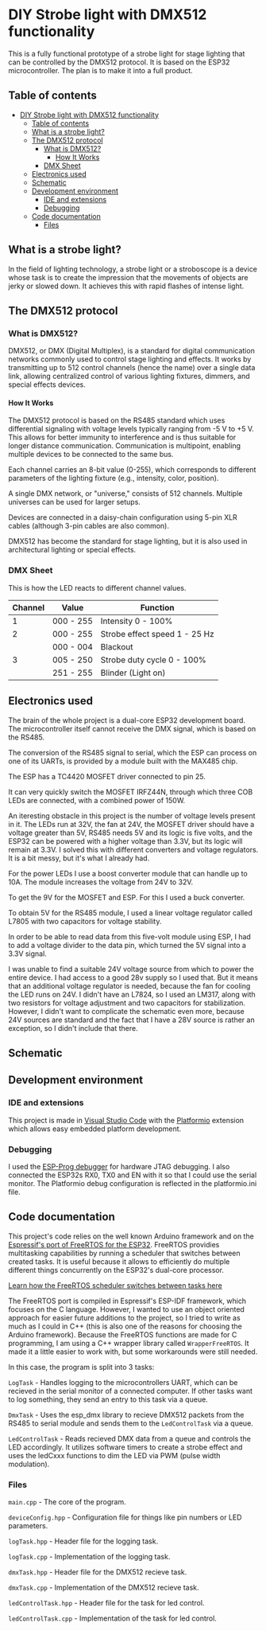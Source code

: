 <!-- TOC --><a name="diy-strobe-light-with-dmx512-functionality"></a>
# DIY Strobe light with DMX512 functionality

This is a fully functional prototype of a strobe light for stage lighting that can be controlled by the DMX512 protocol. It is based on the ESP32 microcontroller. The plan is to make it into a full product.

<!-- TOC --><a name="table-of-contents"></a>
## Table of contents
<!-- TOC start (generated with https://github.com/derlin/bitdowntoc) -->

- [DIY Strobe light with DMX512 functionality](#diy-strobe-light-with-dmx512-functionality)
   * [Table of contents](#table-of-contents)
   * [What is a strobe light?](#what-is-a-strobe-light)
   * [The DMX512 protocol](#the-dmx512-protocol)
      + [What is DMX512?](#what-is-dmx512)
         - [How It Works](#how-it-works)
      + [DMX Sheet](#dmx-sheet)
   * [Electronics used](#electronics-used)
   * [Schematic](#schematic)
   * [Development environment](#development-environment)
      + [IDE and extensions](#ide-and-extensions)
      + [Debugging](#debugging)
   * [Code documentation](#code-documentation)
      + [Files](#files)

<!-- TOC end -->

<!-- TOC --><a name="what-is-a-strobe-light"></a>
## What is a strobe light?

In the field of lighting technology, a strobe light or a stroboscope is a device whose task is to create the impression that the movements of objects are jerky or slowed down. It achieves this with rapid flashes of intense light.

<!-- TOC --><a name="the-dmx512-protocol"></a>
## The DMX512 protocol

<!-- TOC --><a name="what-is-dmx512"></a>
### What is DMX512?

DMX512, or DMX (Digital Multiplex), is a standard for digital communication networks commonly used to control stage lighting and effects. It works by transmitting up to 512 control channels (hence the name) over a single data link, allowing centralized control of various lighting fixtures, dimmers, and special effects devices.

<!-- TOC --><a name="how-it-works"></a>
#### How It Works

The DMX512 protocol is based on the RS485 standard which uses differential signaling with voltage levels typically ranging from -5 V to +5 V. This allows for better immunity to interference and is thus suitable for longer distance communication. Communication is multipoint, enabling multiple devices to be connected to the same bus. 

Each channel carries an 8-bit value (0-255), which corresponds to different parameters of the lighting fixture (e.g., intensity, color, position).

A single DMX network, or "universe," consists of 512 channels. Multiple universes can be used for larger setups.

Devices are connected in a daisy-chain configuration using 5-pin XLR cables (although 3-pin cables are also common).

DMX512 has become the standard for stage lighting, but it is also used in architectural lighting or special effects.

<!-- TOC --><a name="dmx-sheet"></a>
### DMX Sheet

This is how the LED reacts to different channel values.

| Channel   | Value                      | Function                      |
| --------- | -------------------------- | ----------------------------- |
| 1         | 000 - 255                  | Intensity 0 - 100%            |
| 2         | 000 - 255                  | Strobe effect speed 1 - 25 Hz |
|           | 000 - 004                  | Blackout                      |
| 3         | 005 - 250                  | Strobe duty cycle 0 - 100%    |
|           | 251 - 255                  | Blinder (Light on)            |

<!-- TOC --><a name="electronics-used"></a>
## Electronics used

The brain of the whole project is a dual-core ESP32 development board. The microcontroller itself cannot receive the DMX signal, which is based on the RS485. 

The conversion of the RS485 signal to serial, which the ESP can process on one of its UARTs, is provided by a module built with the MAX485 chip. 

The ESP has a TC4420 MOSFET driver connected to pin 25. 

It can very quickly switch the MOSFET IRFZ44N, through which three COB LEDs are connected, with a combined power of 150W. 

An iteresting obstacle in this project is the number of voltage levels present in it. The LEDs run at 32V, the fan at 24V, the MOSFET driver should have a voltage greater than 5V, RS485 needs 5V and its logic is five volts, and the ESP32 can be powered with a higher voltage than 3.3V, but its logic will remain at 3.3V. I solved this with different converters and voltage regulators. It is a bit messy, but it's what I already had.

For the power LEDs I use a boost converter module that can handle up to 10A. The module increases the voltage from 24V to 32V. 

To get the 9V for the MOSFET and ESP. For this I used a buck converter.

To obtain 5V for the RS485 module, I used a linear voltage regulator called L7805 with two capacitors for voltage stability. 

In order to be able to read data from this five-volt module using ESP, I had to add a voltage divider to the data pin, which turned the 5V signal into a 3.3V signal.

I was unable to find a suitable 24V voltage source from which to power the entire device. I had access to a good 28v supply so I used that. But it means that an additional voltage regulator is needed, because the fan for cooling the LED runs on 24V. I didn't have an L7824, so I used an LM317, along with two resistors for voltage adjustment and two capacitors for stabilization. However, I didn't want to complicate the schematic even more, because 24V sources are standard and the fact that I have a 28V source is rather an exception, so I didn't include that there.

<!-- TOC --><a name="schematic"></a>
## Schematic


<!-- TOC --><a name="development-environment"></a>
## Development environment

<!-- TOC --><a name="ide-and-extensions"></a>
### IDE and extensions

This project is made in [Visual Studio Code](https://code.visualstudio.com/) with the [Platformio](https://platformio.org/) extension which allows easy embedded platform development. 

<!-- TOC --><a name="debugging"></a>
### Debugging

I used the [ESP-Prog debugger](https://docs.platformio.org/en/stable/plus/debug-tools/esp-prog.html) for hardware JTAG debugging. I also connected the ESP32s RX0, TX0 and EN with it so that I could use the serial monitor. The Platformio debug configuration is reflected in the platformio.ini file.

<!-- TOC --><a name="code-documentation"></a>
## Code documentation
   
This project's code relies on the well known Arduino framework and on the [Espressif's port of FreeRTOS for the ESP32](https://docs.espressif.com/projects/esp-idf/en/stable/esp32/api-reference/system/freertos.html). FreeRTOS providies multitasking capabilities by running a scheduler that switches between created tasks. It is useful because it allows to efficiently do multiple different things concurrently on the ESP32's dual-core processor. 

[Learn how the FreeRTOS scheduler switches between tasks here](https://www.freertos.org/implementation/a00008.html)

The FreeRTOS port is compiled in Espressif's ESP-IDF framework, which focuses on the C language. However, I wanted to use an object oriented approach for easier future additions to the project, so I tried to write as much as I could in C++ (this is also one of the reasons for choosing the Arduino framework). Because the FreeRTOS functions are made for C programming, I am using a C++ wrapper library called `WrapperFreeRTOS`. It made it a little easier to work with, but some workarounds were still needed. 

In this case, the program is split into 3 tasks:

`LogTask` - Handles logging to the microcontrollers UART, which can be recieved in the serial monitor of a connected computer. If other tasks want to log something, they send an entry to this task via a queue.

`DmxTask` - Uses the esp_dmx library to recieve DMX512 packets from the RS485 to serial module and sends them to the `LedControlTask` via a queue. 

`LedControlTask` - Reads recieved DMX data from a queue and controls the LED accordingly. It utilizes software timers to create a strobe effect and uses the ledCxxx functions to dim the LED via PWM (pulse width modulation).

<!-- TOC --><a name="files"></a>
### Files
`main.cpp` - The core of the program.

`deviceConfig.hpp` - Configuration file for things like pin numbers or LED parameters.

`logTask.hpp` - Header file for the logging task.

`logTask.cpp` - Implementation of the logging task.

`dmxTask.hpp` - Header file for the DMX512 recieve task.

`dmxTask.cpp` - Implementation of the DMX512 recieve task.

`ledControlTask.hpp` - Header file for the task for led control.

`ledControlTask.cpp` - Implementation of the task for led control.
